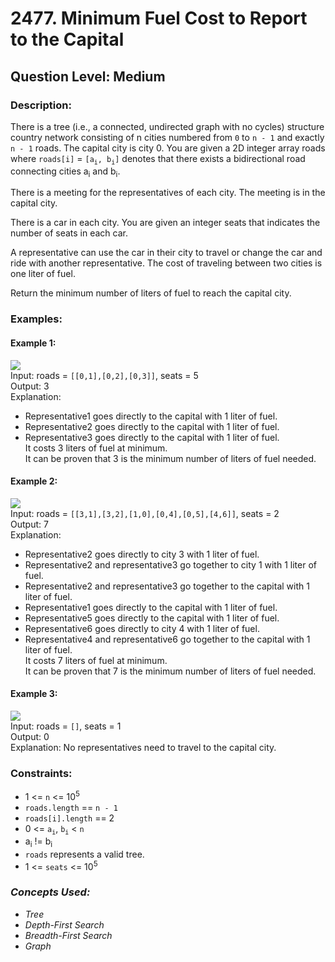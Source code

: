 # 2477. Minimum Fuel Cost to Report to the Capital
## Question Level: Medium
### Description:
There is a tree (i.e., a connected, undirected graph with no cycles) structure country network consisting of n cities numbered from `0` to `n - 1` and exactly `n - 1` roads. The capital city is city 0. You are given a 2D integer array roads where `roads[i]` = `[a`<sub>`i`</sub>`, b`<sub>`i`</sub>`]` denotes that there exists a bidirectional road connecting cities a<sub>i</sub> and b<sub>i</sub>.

There is a meeting for the representatives of each city. The meeting is in the capital city.

There is a car in each city. You are given an integer seats that indicates the number of seats in each car.

A representative can use the car in their city to travel or change the car and ride with another representative. The cost of traveling between two cities is one liter of fuel.

Return the minimum number of liters of fuel to reach the capital city.

### Examples:
#### Example 1:

<img src="https://assets.leetcode.com/uploads/2022/09/22/a4c380025e3ff0c379525e96a7d63a3.png"><br>
Input: roads = `[[0,1],[0,2],[0,3]]`, seats = 5  
Output: 3  
Explanation:   
- Representative1 goes directly to the capital with 1 liter of fuel.
- Representative2 goes directly to the capital with 1 liter of fuel.
- Representative3 goes directly to the capital with 1 liter of fuel.  
It costs 3 liters of fuel at minimum.   
It can be proven that 3 is the minimum number of liters of fuel needed.  
#### Example 2:

<img src="https://assets.leetcode.com/uploads/2022/11/16/2.png"><br>
Input: roads = `[[3,1],[3,2],[1,0],[0,4],[0,5],[4,6]]`, seats = 2  
Output: 7  
Explanation:   
- Representative2 goes directly to city 3 with 1 liter of fuel.
- Representative2 and representative3 go together to city 1 with 1 liter of fuel.
- Representative2 and representative3 go together to the capital with 1 liter of fuel.
- Representative1 goes directly to the capital with 1 liter of fuel.
- Representative5 goes directly to the capital with 1 liter of fuel.
- Representative6 goes directly to city 4 with 1 liter of fuel.
- Representative4 and representative6 go together to the capital with 1 liter of fuel.  
It costs 7 liters of fuel at minimum.     
It can be proven that 7 is the minimum number of liters of fuel needed.  
#### Example 3:

<img src="https://assets.leetcode.com/uploads/2022/09/27/efcf7f7be6830b8763639cfd01b690a.png"><br>
Input: roads = `[]`, seats = 1  
Output: 0  
Explanation: No representatives need to travel to the capital city.  

### Constraints:

- 1 <= `n` <= 10<sup>5</sup>
- `roads.length` == `n - 1`
- `roads[i].length` == 2
- 0 <= `a`<sub>`i`</sub>, `b`<sub>`i`</sub> < `n`
- a<sub>i</sub> != b<sub>i</sub>
- `roads` represents a valid tree.
- 1 <= `seats` <= 10<sup>5</sup>

### <i>Concepts Used:
- Tree
- Depth-First Search
- Breadth-First Search
- Graph</i>
